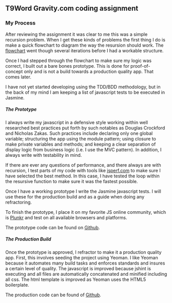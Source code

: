 ## T9Word Gravity.com coding assignment

### My Process

After reviewing the assignment it was clear to me this was a simple recursion problem. When I get these kinds of problems the first thing I do is make a quick flowchart to diagram the way the resursion should work. The [flowchart](https://github.com/mgable/T9Word/raw/master/flowchart.pdf "My flowchart") went though several iterations before I had a workable structure.

Once I had stepped through the flowchart to make sure my logic was correct, I built out a bare bones prototype. This is done for proof-of-concept only and is not a build towards a production quality app. That comes later.

I have not yet started developing using the TDD/BDD methodology, but in the back of my mind I am keeping a list of javascript tests to be executed in Jasmine. 

##### The Prototype
I always write my javascript in a defensive style working within well researched best practices put forth by such notables as Douglas Crockford and Nicholas Zakas. Such practices include declaring only one global variable; structuring the app using the module pattern; using closure to make private variables and methods; and keeping a clear separation of display logic from business logic (i.e. I use the MVC pattern). In addition, I always write with testability in mind. 

If there are ever any questions of performance, and there always are with recursion, I test parts of my code with tools like [jsperf.com](http://jsperf.com/t9wordloop "My Loop Tests") to make sure I have selected the best method. In this case, I have tested the loop within the resursive function to make sure it was the fastest possible. 

Once I have a working prototype I write the Jasmine javascript tests. I will use these for the production build and as a guide when doing any refractoring. 

To finish the prototype, I place it on my favorite JS online community, which is [Plunkr](http://plnkr.co/edit/xF22yq?p=info "My Prototype") and test on all available browsers and platforms.

The prototype code can be found on [Github](https://github.com/mgable/T9Word "Prototype").

##### The Production Build
Once the prototype is approved, I refractor to make it a production quality app. First, this involves seeding the project using Yeoman. I like Yeoman because it automates many build tasks and enforces standards and insures a certain level of quality. The javascript is improved because jshint is executing and all files are automatically concatenated and minified including all css. The html template is improved as Yeoman uses the HTML5 boilerplate. 

The production code can be found of [Github](https://github.com/mgable/T9Word_production "T9word production").